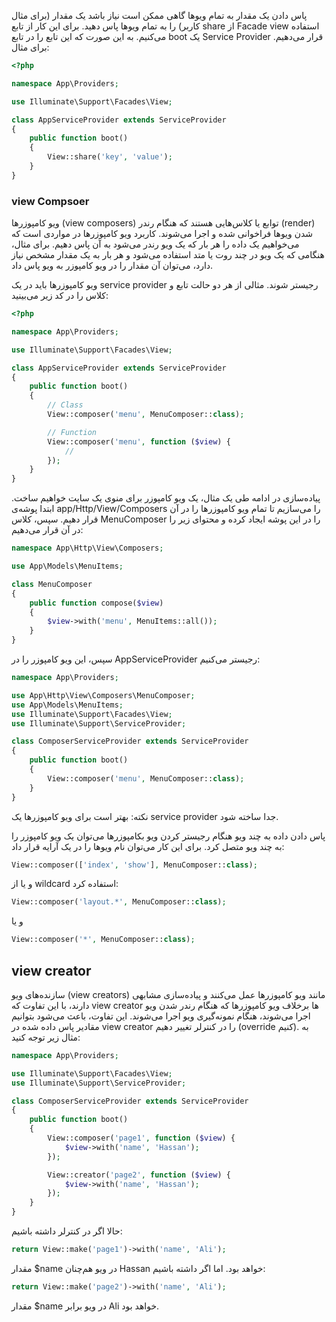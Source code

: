 
پاس دادن یک مقدار به تمام ویوها
گاهی ممکن است نیاز باشد یک مقدار (برای مثال کاربر) را به تمام ویوها پاس دهید. برای این کار از تابع share از Facade view استفاده می‌کنیم. به این صورت که این تابع را در تابع boot یک Service Provider قرار می‌دهیم. برای مثال:
```php
<?php

namespace App\Providers;

use Illuminate\Support\Facades\View;

class AppServiceProvider extends ServiceProvider
{
    public function boot()
    {
        View::share('key', 'value');
    }
}
```
### view Compsoer

ویو کامپوزرها (view composers) توابع یا کلاس‌هایی هستند که هنگام رندر (render) شدن ویوها فراخوانی شده و اجرا می‌شوند. کاربرد ویو کامپوزرها در مواردی است که می‌خواهیم یک داده را هر بار که یک ویو رندر می‌شود به آن پاس دهیم. برای مثال، هنگامی که یک ویو در چند روت یا متد استفاده می‌شود و هر بار به یک مقدار مشخص نیاز دارد، می‌توان آن مقدار را در ویو کامپوزر به ویو پاس داد.

ویو کامپوزرها باید در یک service provider رجیستر شوند. مثالی از هر دو حالت تابع و کلاس را در کد زیر می‌بینید:
```php
<?php

namespace App\Providers;

use Illuminate\Support\Facades\View;

class AppServiceProvider extends ServiceProvider
{
    public function boot()
    {
        // Class
        View::composer('menu', MenuComposer::class);

        // Function
        View::composer('menu', function ($view) {
            //
        });
    }
}
```
پیاده‌سازی
در ادامه طی یک مثال، یک ویو کامپوزر برای منوی یک سایت خواهیم ساخت. ابتدا پوشه‌ی app/Http/View/Composers را می‌سازیم تا تمام ویو کامپوزرها را در آن قرار دهیم. سپس، کلاس MenuComposer را در این پوشه ایجاد کرده و محتوای زیر را در آن قرار می‌دهیم:
```php
namespace App\Http\View\Composers;

use App\Models\MenuItems;

class MenuComposer
{
    public function compose($view)
    {
        $view->with('menu', MenuItems::all());
    }
}
```
سپس، این ویو کامپوزر را در AppServiceProvider رجیستر می‌کنیم:
```php
namespace App\Providers;

use App\Http\View\Composers\MenuComposer;
use App\Models\MenuItems;
use Illuminate\Support\Facades\View;
use Illuminate\Support\ServiceProvider;

class ComposerServiceProvider extends ServiceProvider
{
    public function boot()
    {
        View::composer('menu', MenuComposer::class);
    }
}
```
نکته: بهتر است برای ویو کامپوزرها یک service provider جدا ساخته شود.

پاس دادن داده به چند ویو
هنگام رجیستر کردن ویو بکامپوزرها می‌توان یک ویو کامپوزر را به چند ویو متصل کرد. برای این کار می‌توان نام ویوها را در یک آرایه قرار داد:
```php
View::composer(['index', 'show'], MenuComposer::class);
```
و یا از wildcard استفاده کرد:
```php
View::composer('layout.*', MenuComposer::class);
```
و یا
```php
View::composer('*', MenuComposer::class);
```
## view creator

سازنده‌های ویو (view creators) مانند ویو کامپوزرها عمل می‌کنند و پیاده‌سازی مشابهی دارند، با این تفاوت که view creator ها برخلاف ویو کامپوزرها که هنگام رندر شدن ویو اجرا می‌شوند، هنگام نمونه‌گیری ویو اجرا می‌شوند. این تفاوت، باعث می‌شود بتوانیم مقادیر پاس‌ داده شده در view creator را در کنترلر تغییر دهیم (override کنیم). به مثال زیر توجه کنید:
```php
namespace App\Providers;

use Illuminate\Support\Facades\View;
use Illuminate\Support\ServiceProvider;

class ComposerServiceProvider extends ServiceProvider
{
    public function boot()
    {
        View::composer('page1', function ($view) {
            $view->with('name', 'Hassan');
        });

        View::creator('page2', function ($view) {
            $view->with('name', 'Hassan');
        });
    }
}
```
حالا اگر در کنترلر داشته باشیم:
```php
return View::make('page1')->with('name', 'Ali');
```
مقدار $name در ویو هم‌چنان Hassan خواهد بود. اما اگر داشته باشیم:
```php
return View::make('page2')->with('name', 'Ali');
```
مقدار $name در ویو برابر Ali خواهد بود.
